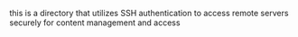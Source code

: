 this is a directory that utilizes SSH
authentication to access remote servers
securely for content management and access
